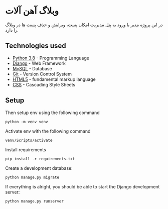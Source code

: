 # وبلاگ آهن آلات
در این پروژه مدیر با ورود به پنل مدیریت امکان پست، ویرایش و حذف پست ها در وبلاگ را دارد.

## Technologies used
- [Python 3.8](https://www.python.org/) - Programming Language
- [Django](https://docs.djangoproject.com/en/4.0/releases/4.0/) - Web Framework
- [MySQL](https://www.mysql.com/) - Database
- [Git](https://git-scm.com/doc) - Version Control System
- [HTML5](https://www.w3.org/html/) - fundamental markup language
- [CSS](https://www.w3.org/Style/CSS/Overview.en.html) - Cascading Style Sheets


## Setup

Then setup env using the following command
```
python -m venv venv
```
Activate env with the following command
```
venv/Scripts/activate
```
Install requirements
```
pip install -r requirements.txt
```
Create a development database:
```
python manage.py migrate
```
If everything is alright, you should be able to start the Django development server:
```
python manage.py runserver
```
